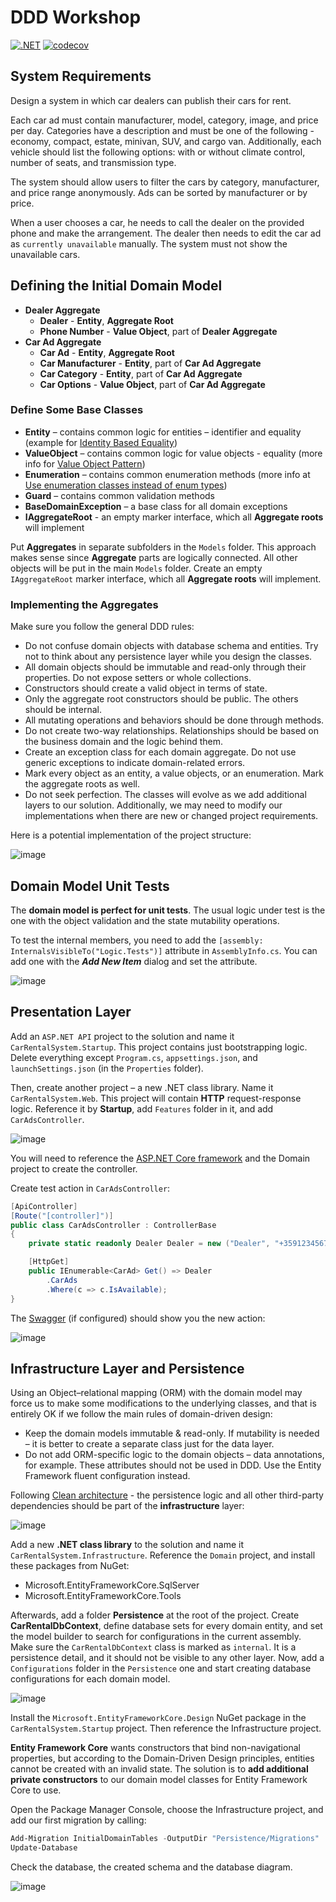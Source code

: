 # DDD Workshop

[![.NET](https://github.com/pirocorp/DDD-Workshop/actions/workflows/dotnet.yml/badge.svg?branch=main)](https://github.com/pirocorp/DDD-Workshop/actions/workflows/dotnet.yml)
[![codecov](https://codecov.io/gh/pirocorp/DDD-Workshop/branch/main/graph/badge.svg?token=00E68NLAGS)](https://codecov.io/gh/pirocorp/DDD-Workshop)

## System Requirements

Design a system in which car dealers can publish their cars for rent.

Each car ad must contain manufacturer, model, category, image, and price per day. Categories have a description and must be one of the following - economy, compact, estate, minivan, SUV, and cargo van. Additionally, each vehicle should list the following options: with or without climate control, number of seats, and transmission type.

The system should allow users to filter the cars by category, manufacturer, and price range anonymously. Ads can be sorted by manufacturer or by price.

When a user chooses a car, he needs to call the dealer on the provided phone and make the arrangement. The dealer then needs to edit the car ad as `currently unavailable` manually. The system must not show the unavailable cars.


## Defining the Initial Domain Model

- **Dealer Aggregate**
  - **Dealer** - **Entity**, **Aggregate Root**
  - **Phone Number** - **Value Object**, part of **Dealer Aggregate** 
- **Car Ad Aggregate**
  - **Car Ad** - **Entity**, **Aggregate Root**
  - **Car Manufacturer** - **Entity**, part of **Car Ad Aggregate**
  - **Car Category** - **Entity**, part of **Car Ad Aggregate**
  - **Car Options** - **Value Object**, part of **Car Ad Aggregate** 

### Define Some Base Classes

- **Entity** – contains common logic for entities – identifier and equality (example for [Identity Based Equality](https://github.com/pirocorp/Object-Oriented-Design/tree/main/12.%20Other%20Patterns/02.%20Identity%20Based%20Equality))
- **ValueObject** – contains common logic for value objects - equality (more info for [Value Object Pattern](https://github.com/pirocorp/Object-Oriented-Design/tree/main/13.%20DDD/Value%20Object))
- **Enumeration** – contains common enumeration methods (more info at [Use enumeration classes instead of enum types](https://learn.microsoft.com/en-us/dotnet/architecture/microservices/microservice-ddd-cqrs-patterns/enumeration-classes-over-enum-types))
- **Guard** – contains common validation methods
- **BaseDomainException** – a base class for all domain exceptions
- **IAggregateRoot** - an empty marker interface, which all **Aggregate roots** will implement

Put **Aggregates** in separate subfolders in the `Models` folder. This approach makes sense since **Aggregate** parts are logically connected. All other objects will be put in the main `Models` folder. Create an empty `IAggregateRoot` marker interface, which all **Aggregate roots** will implement.

### Implementing the Aggregates

Make sure you follow the general DDD rules:
- Do not confuse domain objects with database schema and entities. Try not to think about any persistence layer while you design the classes.
- All domain objects should be immutable and read-only through their properties. Do not expose setters or whole collections.
- Constructors should create a valid object in terms of state.
- Only the aggregate root constructors should be public. The others should be internal.
- All mutating operations and behaviors should be done through methods.
- Do not create two-way relationships. Relationships should be based on the business domain and the logic behind them.
- Create an exception class for each domain aggregate. Do not use generic exceptions to indicate domain-related errors.
- Mark every object as an entity, a value objects, or an enumeration. Mark the aggregate roots as well.
- Do not seek perfection. The classes will evolve as we add additional layers to our solution. Additionally, we may need to modify our implementations when there are new or changed project requirements.

Here is a potential implementation of the project structure:

![image](https://user-images.githubusercontent.com/34960418/219692741-27cb539e-4820-4ff6-a17c-caa723ed4d76.png)


## Domain Model Unit Tests

The **domain model is perfect for unit tests**. The usual logic under test is the one with the object validation and the state mutability operations. 

To test the internal members, you need to add the `[assembly: InternalsVisibleTo("Logic.Tests")]` attribute in `AssemblyInfo.cs`. You can add one with the ***Add New Item*** dialog and set the attribute.

![image](https://user-images.githubusercontent.com/34960418/219699608-bf4b287c-1613-4baa-8706-bf57c03e2cb4.png)


## Presentation Layer

Add an `ASP.NET API` project to the solution and name it `CarRentalSystem.Startup`. This project contains just bootstrapping logic. Delete everything except `Program.cs`, `appsettings.json`, and `launchSettings.json` (in the `Properties` folder). 

Then, create another project – а new .NET class library. Name it `CarRentalSystem.Web`. This project will contain **HTTP** request-response logic. Reference it by **Startup**, add `Features` folder in it, and add `CarAdsController`.

![image](https://user-images.githubusercontent.com/34960418/220319552-ea3ffcd2-5158-4c6d-8186-78abe4648b6d.png)

You will need to reference the [ASP.NET Core framework](https://learn.microsoft.com/en-us/aspnet/core/fundamentals/target-aspnetcore?view=aspnetcore-7.0&tabs=visual-studio#use-the-aspnet-core-shared-framework) and the Domain project to create the controller.

Create test action in `CarAdsController`:

```csharp
[ApiController]
[Route("[controller]")]
public class CarAdsController : ControllerBase
{
    private static readonly Dealer Dealer = new ("Dealer", "+359123456789");

    [HttpGet]
    public IEnumerable<CarAd> Get() => Dealer
        .CarAds
        .Where(c => c.IsAvailable);
}
```

The [Swagger](https://learn.microsoft.com/en-us/aspnet/core/tutorials/getting-started-with-swashbuckle?view=aspnetcore-7.0&tabs=visual-studio) (if configured) should show you the new action: 

![image](https://user-images.githubusercontent.com/34960418/220334732-83c8985b-0bff-45ce-98e1-1c1101a48311.png)


## Infrastructure Layer and Persistence

Using an Object–relational mapping (ORM) with the domain model may force us to make some modifications to the underlying classes, and that is entirely OK if we follow the main rules of domain-driven design:

- Keep the domain models immutable & read-only. If mutability is needed – it is better to create a separate class just for the data layer.
- Do not add ORM-specific logic to the domain objects – data annotations, for example. These attributes should not be used in DDD. Use the Entity Framework fluent configuration instead.

Following [Clean architecture](https://github.com/pirocorp/Object-Oriented-Design/blob/main/11.%20Architectural%20Patterns/CHO%20Architecture.md) - the persistence logic and all other third-party dependencies should be part of the **infrastructure** layer:

![image](https://user-images.githubusercontent.com/34960418/205628894-ed445a14-203a-4fe0-a603-93bcd1a2f9b4.png)

Add a new **.NET class library** to the solution and name it `CarRentalSystem.Infrastructure`. Reference the `Domain` project, and install these packages from NuGet:
- Microsoft.EntityFrameworkCore.SqlServer
- Microsoft.EntityFrameworkCore.Tools

Afterwards, add a folder **Persistence** at the root of the project. Create **CarRentalDbContext**, define database sets for every domain entity, and set the model builder to search for configurations in the current assembly. Make sure the `CarRentalDbContext` class is marked as `internal`. It is a persistence detail, and it should not be visible to any other layer. Now, add a `Configurations` folder in the `Persistence` one and start creating database configurations for each domain model.

![image](https://user-images.githubusercontent.com/34960418/220346890-b77edcc4-e4d9-4a2d-835f-571a2a33e8e7.png)

Install the `Microsoft.EntityFrameworkCore.Design` NuGet package in the `CarRentalSystem.Startup` project. Then reference the Infrastructure project.

**Entity Framework Core** wants constructors that bind non-navigational properties, but according to the Domain-Driven Design principles, entities cannot be created with an invalid state. The solution is to **add additional private constructors** to our domain model classes for Entity Framework Core to use.

Open the Package Manager Console, choose the Infrastructure project, and add our first migration by calling:

```powershell
Add-Migration InitialDomainTables -OutputDir "Persistence/Migrations"
Update-Database
```

Check the database, the created schema and the database diagram.

![image](https://user-images.githubusercontent.com/34960418/220361375-6e8ffd7f-0ebf-4fa6-bc48-057a6770a930.png)
